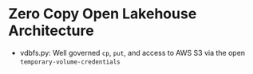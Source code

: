# Zero Copy Open Lakehouse Architecture

- vdbfs.py: Well governed `cp`, `put`, and access to AWS S3 via the open `temporary-volume-credentials`
